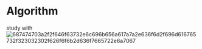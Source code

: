 # Algorithm
study with
![687474703a2f2f646f63732e6c696b656a617a7a2e636f6d2f696d616765732f323032302f626f6f6b2d636f7665722e6a7067](https://user-images.githubusercontent.com/74393888/129444412-49a91126-6fa6-489f-9334-3ca5c58a4e3c.jpeg)
